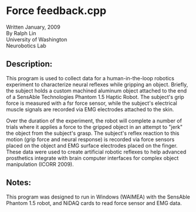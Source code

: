 # Force feedback.cpp

Written January, 2009  
By Ralph Lin  
University of Washington  
Neurobotics Lab   

## Description:

This program is used to collect data for a human-in-the-loop
robotics experiment to characterize neural reflexes while
gripping an object. Briefly, the subject holds a custom
machined aluminum object attached to the end of a SensAble
Technologies Phantom 1.5 Haptic Robot. The subject's grip force
is measured with a fsr force sensor, while the subject's 
electrical muscle signals are recorded via EMG electrodes 
attached to the skin. 

Over the duration of the experiment, the robot will complete a number of trials where it applies a force to the gripped object in an attempt to "jerk" the object from the subject's grasp. The subject's reflex reaction to this motion (grip force and neural response) is recorded via force sensors placed on the object and EMG surface electrodes placed on the finger. These data were used to create artificial robotic
reflexes to help advanced prosthetics integrate with brain
computer interfaces for complex object manipulation (ICORR 2009).

## Notes:

This program was designed to run in Windows (WAIMEA) with the 
SensAble Phantom 1.5 robot, and NiDAQ cards to read force sensor 
and EMG data.
